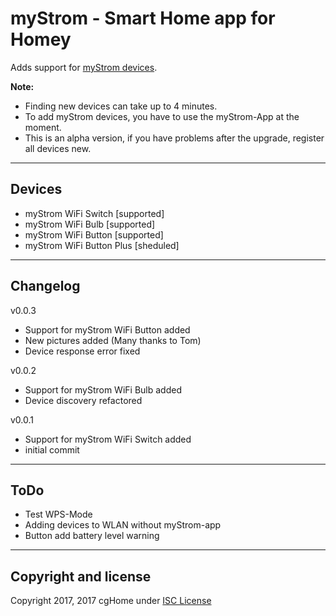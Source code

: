 # myStrom - Smart Home app for Homey

Adds support for [myStrom devices](https://mystrom.ch/smart-home/).

**Note:**

* Finding new devices can take up to 4 minutes.
* To add myStrom devices, you have to use the myStrom-App at the moment.
* This is an alpha version, if you have problems after the upgrade, register all devices new.

---

## Devices

* myStrom WiFi Switch       [supported]
* myStrom WiFi Bulb         [supported]
* myStrom WiFi Button       [supported]
* myStrom WiFi Button Plus  [sheduled]

---

## Changelog

v0.0.3

* Support for myStrom WiFi Button added
* New pictures added (Many thanks to Tom)
* Device response error fixed

v0.0.2

* Support for myStrom WiFi Bulb added
* Device discovery refactored

v0.0.1

* Support for myStrom WiFi Switch added
* initial commit

---

## ToDo

* Test WPS-Mode
* Adding devices to WLAN without myStrom-app
* Button add battery level warning

---

## Copyright and license

Copyright 2017, 2017 cgHome under [ISC License](LICENSE)